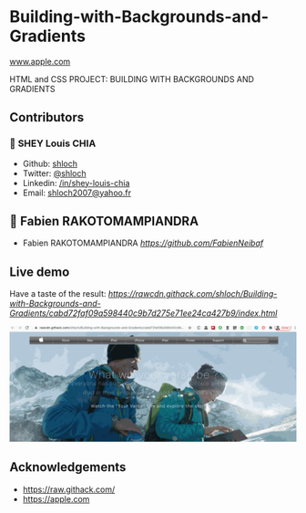 # Building-with-Backgrounds-and-Gradients

www.apple.com

HTML and CSS
PROJECT: BUILDING WITH BACKGROUNDS AND GRADIENTS



## Contributors

### 👤 **SHEY Louis CHIA**

- Github: [shloch](https://github.com/shloch)
- Twitter: [@shloch](https://twitter.com/shloch)
- Linkedin: [/in/shey-louis-chia](https://www.linkedin.com/in/shey-louis-chia)
- Email: shloch2007@yahoo.fr

## 👤 **Fabien RAKOTOMAMPIANDRA**
- Fabien RAKOTOMAMPIANDRA _https://github.com/FabienNeibaf_

## Live demo
Have a taste of the result:
_https://rawcdn.githack.com/shloch/Building-with-Backgrounds-and-Gradients/cabd72faf09a598440c9b7d275e71ee24ca427b9/index.html_

![alt text](https://github.com/shloch/Building-with-Backgrounds-and-Gradients/blob/master/assets/images/apple.gif)

## Acknowledgements
- https://raw.githack.com/
- https://apple.com